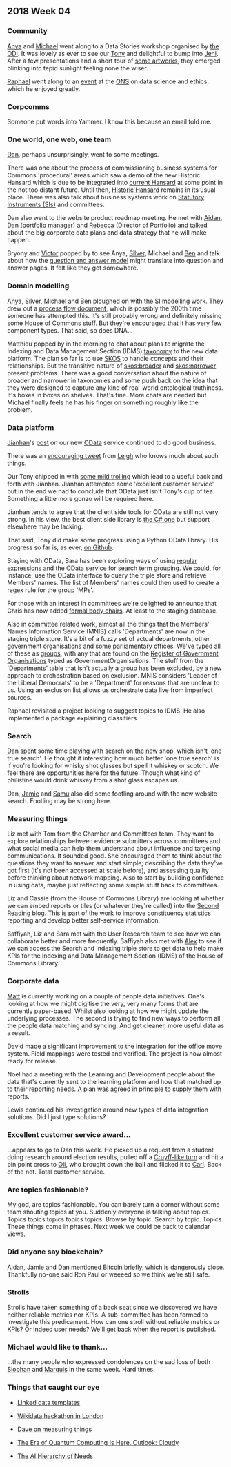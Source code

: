 ## 2018 Week 04

### Community

[Anya](https://twitter.com/bitten_) and [Michael](https://twitter.com/fantasticlife) went along to a Data Stories workshop organised by [the ODI](https://theodi.org/). It was lovely as ever to see our [Tony](https://twitter.com/psychemedia) and delightful to bump into [Jeni](https://twitter.com/jenit). After a few presentations and a short tour of [some artworks](http://culture.theodi.org/vending-machine/), they emerged blinking into tepid sunlight feeling none the wiser.

[Raphael](https://twitter.com/RaphaelLeung) went along to an [event](https://www.statslife.org.uk/events/eventdetail/1065/-/what-is-a-data-scientist-s-responsibility-to-wider-society) at the [ONS](https://www.ons.gov.uk/) on data science and ethics, which he enjoyed greatly.

### Corpcomms

Someone put words into Yammer. I know this because an email told me.

### One world, one web, one team

[Dan](https://twitter.com/dasbarrett), perhaps unsurprisingly, went to some meetings.

There was one about the process of commissioning business systems for Commons 'procedural' areas which saw a demo of the new Historic Hansard which is due to be integrated into [current Hansard](https://hansard.parliament.uk/) at some point in the not too distant future. Until then, [Historic Hansard]((http://hansard.millbanksystems.com/)) remains in its usual place. There was also talk about business systems work on [Statutory Instruments (SIs)](http://www.parliament.uk/business/bills-and-legislation/secondary-legislation/statutory-instruments/) and committees.

Dan also went to the website product roadmap meeting. He met with [Aidan](https://twitter.com/aidan_morgan), [Dan](https://twitter.com/DigitalDanCook) (portfolio manager) and [Rebecca](https://twitter.com/rebeccaelton1) (Director of Portfolio) and talked about the big corporate data plans and data strategy that he will make happen.

Bryony and [Victor](https://twitter.com/_victorhwang) popped by to see Anya, [Silver](https://twitter.com/silveroliver), Michael and [Ben](https://twitter.com/benwoodhams) and talk about how the [question and answer model](https://ukparliament.github.io/ontologies/question-and-answer/question-and-answer-ontology.html) might translate into question and answer pages. It felt like they got somewhere.

### Domain modelling

Anya, Silver, Michael and Ben ploughed on with the SI modelling work. They drew out a [process flow document](https://github.com/ukparliament/domain-models/blob/master/SIs/flow.pdf), which is possibly the 200th time someone has attempted this. It's still probably wrong and definitely missing some House of Commons stuff. But they're encouraged that it has very few component types. That said, so does DNA...

Matthieu popped by in the morning to chat about plans to migrate the Indexing and Data Management Section (IDMS) [taxonomy](http://www.data.parliament.uk/dataset/thesauri) to the new data platform. The plan so far is to use [SKOS](https://www.w3.org/2004/02/skos/) to handle concepts and their relationships. But the transitive nature of [skos:broader](https://www.w3.org/TR/2005/WD-swbp-skos-core-spec-20051102/#broader) and [skos:narrower](https://www.w3.org/TR/2005/WD-swbp-skos-core-spec-20051102/#narrower) present problems. There was a good conversation about the nature of broader and narrower in taxonomies and some push back on the idea that they were designed to capture any kind of real-world ontological truthiness. It's boxes in boxes on shelves. That's fine. More chats are needed but Michael finally feels he has his finger on something roughly like the problem.

### Data platform

[Jianhan](https://twitter.com/jianhanzhu)'s [post](https://pds.blog.parliament.uk/2018/01/24/accessing-semantic-data-with-odata-web-interface/) on our new [OData](http://www.odata.org/) service continued to do good business.

There was an [encouraging tweet](https://twitter.com/ldodds/status/956182855398428672) from [Leigh](https://twitter.com/ldodds) who knows much about such things.

Our Tony chipped in with [some mild trolling](https://twitter.com/psychemedia/status/956222458016788480) which lead to a useful back and forth with Jianhan. Jianhan attempted some 'excellent customer service' but in the end we had to conclude that OData just isn't Tony's cup of tea. Something a little more gonzo will be required here.

Jianhan tends to agree that the client side tools for OData are still not very strong. In his view, the best client side library is [the C# one](http://odata.github.io/) but support elsewhere may be lacking.

That said, Tony did make some progress using a Python OData library. His progress so far is, as ever, [on Github](https://gist.github.com/psychemedia/d41abc807c753df2908fe0019674731c).

Staying with OData, Sara has been exploring ways of using [regular expressions](https://en.wikipedia.org/wiki/Regular_expression) and the OData service for search term grouping. We could, for instance, use the OData interface to query the triple store and retrieve Members' names. The list of Members' names could then used to create a regex rule for the group 'MPs'.

For those with an interest in committees we're delighted to announce that Chris has now added [formal body chairs](https://ukparliament.github.io/ontologies/formal-body-affiliation/formal-body-affiliation-ontology.html#d4e47). At least to the staging database.

Also in committee related work, almost all the things that the Members' Names Information Service (MNIS) calls 'Departments' are now in the staging triple store. It's a bit of a fuzzy set of actual departments, other government organisations and some parliamentary offices. We've typed all of these as [groups](https://ukparliament.github.io/ontologies/agency/agency-ontology.html#d4e391), with any that are found on the [Register of Government Organisations](https://government-organisation.register.gov.uk/) typed as GovernmentOrganisations. The stuff from the 'Departments' table that isn't actually a group has been excluded, by a new approach to orchestration based on exclusion.  MNIS considers 'Leader of the Liberal Democrats' to be a 'Department' for reasons that are unclear to us. Using an exclusion list allows us orchestrate data live from imperfect sources.

Raphael revisited a project looking to suggest topics to IDMS. He also implemented a package explaining classifiers.

### Search

Dan spent some time playing with [search on the new shop](https://www.shop.parliament.uk/search?q=whisky), which isn't 'one true search'. He thought it interesting how much better 'one true search' is if you're looking for whisky shot glasses but spell it whiskey or scotch. We feel there are opportunities here for the future. Though what kind of philistine would drink whiskey from a shot glass escapes us.

Dan, [Jamie](https://twitter.com/oddtype) and [Samu](https://twitter.com/langsamu) also did some footling around with the new website search. Footling may be strong here.

### Measuring things

Liz met with Tom from the Chamber and Committees team. They want to explore relationships between evidence submitters across committees and what social media can help them understand about influence and targeting communications. It sounded good. She encouraged them to think about the questions they want to answer and start simple; describing the data they've got first (it's not been accessed at scale before), and assessing quality before thinking about network mapping. Also to start by building confidence in using data, maybe just reflecting some simple stuff back to committees.

Liz and Cassie (from the House of Commons Library) are looking at whether we can embed reports or tiles (or whatever they're called) into the [Second Reading](https://secondreading.parliament.uk/) blog. This is part of the work to improve constituency statistics reporting and develop better self-service information.

Saffiyah, Liz and Sara met with the User Research team to see how we can collaborate better and more frequently. Saffiyah also met with [Alex](https://twitter.com/alexedwardh) to see if we can access the Search and Indexing triple store to get data to help make KPIs for the Indexing and Data Management Section (IDMS) of the House of Commons Library.

### Corporate data

[Matt](https://twitter.com/matiasgermanico) is currently working on a couple of people data initiatives. One's looking at how we might digitise the very, very many forms that are currently paper-based. Whilst also looking at how we might update the underlying processes. The second is trying to find new ways to perform all the people data matching and syncing. And get cleaner, more useful data as a result.

David made a significant improvement to the integration for the office move system. Field mappings were tested and verified. The project is now almost ready for release.

Noel had a meeting with the Learning and Development people about the data that's currently sent to the learning platform and how that matched up to their reporting needs. A plan was agreed in principle to supply them with reports.

Lewis continued his investigation around new types of data integration solutions. Did I just type solutions?

### Excellent customer service award...

...appears to go to Dan this week. He picked up a request from a student doing research around election results, pulled off a [Cruyff-like turn](https://en.wikipedia.org/wiki/Cruyff_Turn) and hit a pin point cross to [Oli](https://twitter.com/olihawkins), who brought down the ball and flicked it to [Carl](https://twitter.com/carlbaker). Back of the net. Total customer service.

### Are topics fashionable?

My god, are topics fashionable. You can barely turn a corner without some team shouting topics at you. Suddenly everyone is talking about topics. Topics topics topics topics topics. Browse by topic. Search by topic. Topics. These things come in phases. Next week we could be back to calendar views.

### Did anyone say blockchain?

Aidan, Jamie and Dan mentioned Bitcoin briefly, which is dangerously close. Thankfully no-one said Ron Paul or weeeed so we think we're still safe.

### Strolls

Strolls have taken something of a back seat since we discovered we have neither reliable metrics nor KPIs. A sub-committee has been formed to investigate this predicament. How can one stroll without reliable metrics or KPIs? Or indeed user needs? We'll get back when the report is published.

### Michael would like to thank...

...the many people who expressed condolences on the sad loss of both [Siobhan](https://twitter.com/fantasticlife/status/934436448958160896) and [Marquis](https://www.youtube.com/watch?v=YchlTWWVNk8) in the same week. Hard times.


### Things that caught our eye

* [Linked data templates](https://atomgraph.github.io/Linked-Data-Templates/)

* [Wikidata hackathon in London](https://www.eventbrite.co.uk/e/wikidata-hackathon-in-london-all-levels-of-experience-welcome-tickets-42426460686?aff=efbevent)

* [Dave on measuring things](http://cognitive-edge.com/blog/a-sense-of-direction-2-2/)

* [The Era of Quantum Computing Is Here. Outlook: Cloudy](https://www.quantamagazine.org/the-era-of-quantum-computing-is-here-outlook-cloudy-20180124/)

* [The AI Hierarchy of Needs](https://hackernoon.com/the-ai-hierarchy-of-needs-18f111fcc007)